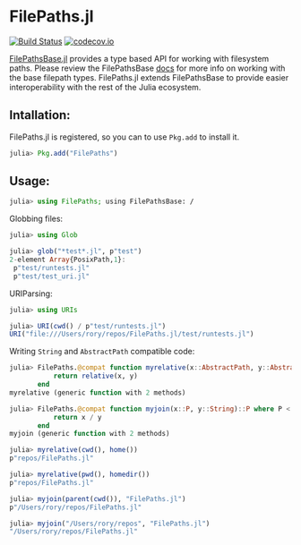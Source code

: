 # FilePaths.jl

[![Build Status](https://github.com/rofinn/FilePaths.jl/workflows/CI/badge.svg)](https://github.com/rofinn/FilePaths.jl/actions)
[![codecov.io](https://codecov.io/github/rofinn/FilePaths.jl/coverage.svg?branch=master)](https://codecov.io/rofinn/FilePaths.jl?branch=master)

[FilePathsBase.jl](https://github.com/rofinn/FilePathsBase.jl) provides a type based API for working with filesystem paths.
Please review the FilePathsBase [docs](https://rofinn.github.io/FilePathsBase.jl/stable/) for more info on working with the base filepath types.
FilePaths.jl extends FilePathsBase to provide easier interoperability with the rest of the Julia ecosystem.

## Intallation:
FilePaths.jl is registered, so you can to use `Pkg.add` to install it.

```julia
julia> Pkg.add("FilePaths")
```

## Usage:
```julia
julia> using FilePaths; using FilePathsBase: /
```

Globbing files:
```julia
julia> using Glob

julia> glob("*test*.jl", p"test")
2-element Array{PosixPath,1}:
 p"test/runtests.jl"
 p"test/test_uri.jl"
```

URIParsing:
```julia
julia> using URIs

julia> URI(cwd() / p"test/runtests.jl")
URI("file:///Users/rory/repos/FilePaths.jl/test/runtests.jl")
```

Writing `String` and `AbstractPath` compatible code:

```julia
julia> FilePaths.@compat function myrelative(x::AbstractPath, y::AbstractPath)
           return relative(x, y)
       end
myrelative (generic function with 2 methods)

julia> FilePaths.@compat function myjoin(x::P, y::String)::P where P <: AbstractPath
           return x / y
       end
myjoin (generic function with 2 methods)

julia> myrelative(cwd(), home())
p"repos/FilePaths.jl"

julia> myrelative(pwd(), homedir())
p"repos/FilePaths.jl"

julia> myjoin(parent(cwd()), "FilePaths.jl")
p"/Users/rory/repos/FilePaths.jl"

julia> myjoin("/Users/rory/repos", "FilePaths.jl")
"/Users/rory/repos/FilePaths.jl"
```
